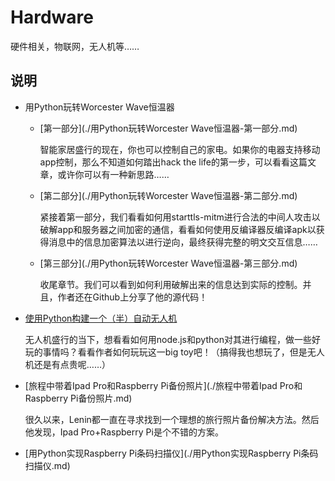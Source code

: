 # Hardware
硬件相关，物联网，无人机等……

## 说明

- 用Python玩转Worcester Wave恒温器

    * [第一部分](./用Python玩转Worcester Wave恒温器-第一部分.md)

        智能家居盛行的现在，你也可以控制自己的家电。如果你的电器支持移动app控制，那么不知道如何踏出hack the life的第一步，可以看看这篇文章，或许你可以有一种新思路……

    * [第二部分](./用Python玩转Worcester Wave恒温器-第二部分.md)

        紧接着第一部分，我们看看如何用starttls-mitm进行合法的中间人攻击以破解app和服务器之间加密的通信，看看如何使用反编译器反编译apk以获得消息中的信息加密算法以进行逆向，最终获得完整的明文交互信息……

    * [第三部分](./用Python玩转Worcester Wave恒温器-第三部分.md)
        
        收尾章节。我们可以看到如何利用破解出来的信息达到实际的控制。并且，作者还在Github上分享了他的源代码！

- [使用Python构建一个（半）自动无人机](./使用Python构建一个（半）自动无人机.md)

    无人机盛行的当下，想看看如何用node.js和python对其进行编程，做一些好玩的事情吗？看看作者如何玩玩这一big toy吧！（搞得我也想玩了，但是无人机还是有点贵呢……）

- [旅程中带着Ipad Pro和Raspberry Pi备份照片](./旅程中带着Ipad Pro和Raspberry Pi备份照片.md)

	很久以来，Lenin都一直在寻求找到一个理想的旅行照片备份解决方法。然后他发现，Ipad Pro+Raspberry Pi是个不错的方案。

- [用Python实现Raspberry Pi条码扫描仪](./用Python实现Raspberry Pi条码扫描仪.md)